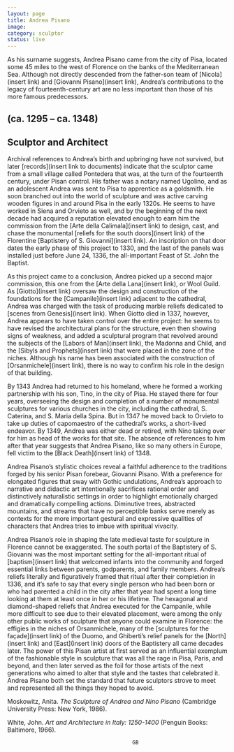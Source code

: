 ```yaml
---
layout: page
title: Andrea Pisano
image:
category: sculptor
status: live
---
```


As his surname suggests, Andrea Pisano came from the city of Pisa, located some 45 miles to the west of Florence on the banks of the Mediterranean Sea. Although not directly descended from the father-son team of [Nicola](insert link) and [Giovanni Pisano](insert link), Andrea’s contributions to the legacy of fourteenth-century art are no less important than those of his more famous predecessors.  

<!-- more -->

## (ca. 1295 – ca. 1348)
## Sculptor and Architect

Archival references to Andrea’s birth and upbringing have not survived, but later [records](insert link to documents) indicate that the sculptor came from a small village called Pontedera that was, at the turn of the fourteenth century, under Pisan control. His father was a notary named Ugolino, and as an adolescent Andrea was sent to Pisa to apprentice as a goldsmith. He soon branched out into the world of sculpture and was active carving wooden figures in and around Pisa in the early 1320s. He seems to have worked in Siena and Orvieto as well, and by the beginning of the next decade had acquired a reputation elevated enough to earn him the commission from the [Arte della Calimala](insert link) to design, cast, and chase the monumental [reliefs for the south doors](insert link) of the Florentine [Baptistery of S. Giovanni](insert link). An inscription on that door dates the early phase of this project to 1330, and the last of the panels was installed just before June 24, 1336, the all-important Feast of St. John the Baptist.


As this project came to a conclusion, Andrea picked up a second major commission, this one from the [Arte della Lana](insert link), or Wool Guild. As [Giotto](insert link) oversaw the design and construction of the foundations for the [Campanile](insert link) adjacent to the cathedral, Andrea was charged with the task of producing marble reliefs dedicated to [scenes from Genesis](insert link). When Giotto died in 1337, however, Andrea appears to have taken control over the entire project: he seems to have revised the architectural plans for the structure, even then showing signs of weakness, and added a sculptural program that revolved around the subjects of the [Labors of Man](insert link), the Madonna and Child, and the [Sibyls and Prophets](insert link) that were placed in the zone of the niches. Although his name has been associated with the construction of [Orsanmichele](insert link), there is no way to confirm his role in the design of that building.


By 1343 Andrea had returned to his homeland, where he formed a working partnership with his son, Tino, in the city of Pisa. He stayed there for four years, overseeing the design and completion of a number of monumental sculptures for various churches in the city, including the cathedral, S. Caterina, and S. Maria della Spina. But in 1347 he moved back to Orvieto to take up duties of capomaestro of the cathedral’s works, a short-lived endeavor. By 1349, Andrea was either dead or retired, with Nino taking over for him as head of the works for that site. The absence of references to him after that year suggests that Andrea Pisano, like so many others in Europe, fell victim to the [Black Death](insert link) of 1348.


Andrea Pisano’s stylistic choices reveal a faithful adherence to the traditions forged by his senior Pisan forebear, Giovanni Pisano. With a preference for elongated figures that sway with Gothic undulations, Andrea’s approach to narrative and didactic art intentionally sacrifices rational order and distinctively naturalistic settings in order to highlight emotionally charged and dramatically compelling actions. Diminutive trees, abstracted mountains, and streams that have no perceptible banks serve merely as contexts for the more important gestural and expressive qualities of characters that Andrea tries to imbue with spiritual vivacity.


Andrea Pisano’s role in shaping the late medieval taste for sculpture in Florence cannot be exaggerated. The south portal of the Baptistery of S. Giovanni was the most important setting for the all-important ritual of [baptism](insert link) that welcomed infants into the community and forged essential links between parents, godparents, and family members. Andrea’s reliefs literally and figuratively framed that ritual after their completion in 1336, and it’s safe to say that every single person who had been born or who had parented a child in the city after that year had spent a long time looking at them at least once in her or his lifetime. The hexagonal and diamond-shaped reliefs that Andrea executed for the Campanile, while more difficult to see due to their elevated placement, were among the only other public works of sculpture that anyone could examine in Florence: the effigies in the niches of Orsanmichele, many of the [sculptures for the façade](insert link) of the Duomo, and Ghiberti’s relief panels for the [North](insert link) and [East](insert link) doors of the Baptistery all came decades later. The power of this Pisan artist at first served as an influential exemplum of the fashionable style in sculpture that was all the rage in Pisa, Paris, and beyond, and then later served as the foil for those artists of the next generations who aimed to alter that style and the tastes that celebrated it. Andrea Pisano both set the standard that future sculptors strove to meet and represented all the things they hoped to avoid.  


Moskowitz, Anita. *The Sculpture of Andrea and Nino Pisano* (Cambridge University Press: New York, 1986).

White, John. *Art and Architecture in Italy: 1250-1400* (Penguin Books: Baltimore, 1966).


											GB
